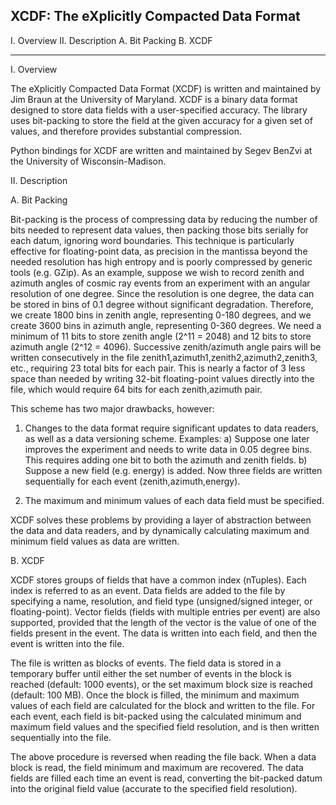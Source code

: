 
XCDF: The eXplicitly Compacted Data Format
--------------------------------------------------------------------------------

I.   Overview
II.  Description
  A. Bit Packing
  B. XCDF

--------------------------------------------------------------------------------

I. Overview

  The eXplicitly Compacted Data Format (XCDF) is written and maintained by Jim
  Braun at the University of Maryland.  XCDF is a binary data format designed
  to store data fields with a user-specified accuracy.  The library uses
  bit-packing to store the field at the given accuracy for a given set of
  values, and therefore provides substantial compression.

  Python bindings for XCDF are written and maintained by Segev BenZvi at the
  University of Wisconsin-Madison.

II. Description

  A. Bit Packing

  Bit-packing is the process of compressing data by reducing the number of bits
  needed to represent data values, then packing those bits serially for each
  datum, ignoring word boundaries. This technique is particularly effective for
  floating-point data, as precision in the mantissa beyond the needed
  resolution has high entropy and is poorly compressed by generic tools (e.g.
  GZip). As an example, suppose we wish to record zenith and azimuth angles of
  cosmic ray events from an experiment with an angular resolution of one
  degree. Since the resolution is one degree, the data can be stored in bins of
  0.1 degree without significant degradation. Therefore, we create 1800 bins in
  zenith angle, representing 0-180 degrees, and we create 3600 bins in azimuth
  angle, representing 0-360 degrees. We need a minimum of 11 bits to store
  zenith angle (2^11 = 2048) and 12 bits to store azimuth angle (2^12 = 4096).
  Successive zenith/azimuth angle pairs will be written consecutively in the
  file zenith1,azimuth1,zenith2,azimuth2,zenith3, etc., requiring 23 total bits
  for each pair. This is nearly a factor of 3 less space than needed by writing
  32-bit floating-point values directly into the file, which would require 64
  bits for each zenith,azimuth pair.

  This scheme has two major drawbacks, however:

  1. Changes to the data format require significant updates to data readers, as
     well as a data versioning scheme. Examples:
    a) Suppose one later improves the experiment and needs to write data in
       0.05 degree bins. This requires adding one bit to both the azimuth and
       zenith fields.
    b) Suppose a new field (e.g. energy) is added. Now three fields are written
       sequentially for each event (zenith,azimuth,energy).

  2. The maximum and minimum values of each data field must be specified.

  XCDF solves these problems by providing a layer of abstraction between the
  data and data readers, and by dynamically calculating maximum and minimum
  field values as data are written.

  B. XCDF

  XCDF stores groups of fields that have a common index (nTuples). Each index
  is referred to as an event. Data fields are added to the file by specifying a
  name, resolution, and field type (unsigned/signed integer, or
  floating-point). Vector fields (fields with multiple entries per event) are
  also supported, provided that the length of the vector is the value of one of
  the fields present in the event. The data is written into each field, and
  then the event is written into the file.

  The file is written as blocks of events. The field data is stored in a
  temporary buffer until either the set number of events in the block is
  reached (default: 1000 events), or the set maximum block size is reached
  (default: 100 MB). Once the block is filled, the minimum and maximum values
  of each field are calculated for the block and written to the file. For each
  event, each field is bit-packed using the calculated minimum and maximum
  field values and the specified field resolution, and is then written
  sequentially into the file.

  The above procedure is reversed when reading the file back. When a data block
  is read, the field minimum and maximum are recovered. The data fields are
  filled each time an event is read, converting the bit-packed datum into the
  original field value (accurate to the specified field resolution).

